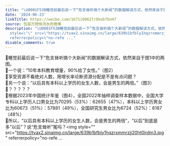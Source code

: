 ```yaml
---
title: "\U0001F53B睡觉前最后说一下“危言耸听搞个大新闻”的数据解读方式，依然来自于图1中的两图。\U0001F53B一个说：“10年本科教育增量，90%给了女性。”（图2）\U0001F53B享受资源不..."
date: '2024-06-23'
linkTitle: https://weibo.com/1671109627/OkobfbnH7
source: 包容万物恒河水的微博
description: "\U0001F53B睡觉前最后说一下“危言耸听搞个大新闻”的数据解读方式，依然来自于图1中的两图。<br>\U0001F53B一个说：“10年本科教育增量，90%给了女性。”（图2）<br>\U0001F53B享受资源不看绝对人数，用增长率论断资源分配是不是有点问题？<br>\U0001F53B另一个说：“以后具有本科以上学历的女生人数，会是男生的两倍。”（图3）<br>\U0001F53B？？？？？<br>\U0001F53B根据2023年中国统计年鉴（图4），全国2022年抽样调查样本数据中，全国大学专科以上学历人口男女比为70295（53%）：62655（47%），本科以上学历男女比为60673（51%）：57881（49%），全国研究生男女比为6724（52%）：6187（48%）<br>\U0001F53B所以，“以后具有本科以上学历的女生人数，会是男生的两倍”，“以后”到底是多“以后”？说“危言耸听”冤吗？<img
  style=\"\" src=\"https://tvax2.sinaimg.cn/large/639b1bfbly1hqzrxmmrzjj20ht0irdm3.jpg\"
  referrerpolicy=\"no-refe ..."
disable_comments: true
---
```

🔻睡觉前最后说一下“危言耸听搞个大新闻”的数据解读方式，依然来自于图1中的两图。<br>🔻一个说：“10年本科教育增量，90%给了女性。”（图2）<br>🔻享受资源不看绝对人数，用增长率论断资源分配是不是有点问题？<br>🔻另一个说：“以后具有本科以上学历的女生人数，会是男生的两倍。”（图3）<br>🔻？？？？？<br>🔻根据2023年中国统计年鉴（图4），全国2022年抽样调查样本数据中，全国大学专科以上学历人口男女比为70295（53%）：62655（47%），本科以上学历男女比为60673（51%）：57881（49%），全国研究生男女比为6724（52%）：6187（48%）<br>🔻所以，“以后具有本科以上学历的女生人数，会是男生的两倍”，“以后”到底是多“以后”？说“危言耸听”冤吗？<img style="" src="https://tvax2.sinaimg.cn/large/639b1bfbly1hqzrxmmrzjj20ht0irdm3.jpg" referrerpolicy="no-refe ...